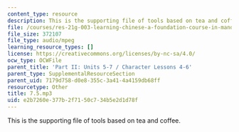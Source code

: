 ```yaml
---
content_type: resource
description: This is the supporting file of tools based on tea and coffee.
file: /courses/res-21g-003-learning-chinese-a-foundation-course-in-mandarin-spring-2011/e2b7260e377b2f7150c734b5e2d1d78f_7.5.mp3
file_size: 372107
file_type: audio/mpeg
learning_resource_types: []
license: https://creativecommons.org/licenses/by-nc-sa/4.0/
ocw_type: OCWFile
parent_title: 'Part II: Units 5-7 / Character Lessons 4-6'
parent_type: SupplementalResourceSection
parent_uid: 7179d758-d0e8-355c-3a41-4a4159db68ff
resourcetype: Other
title: 7.5.mp3
uid: e2b7260e-377b-2f71-50c7-34b5e2d1d78f
---
```

This is the supporting file of tools based on tea and coffee.